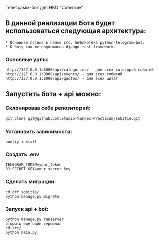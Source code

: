 Телеграмм-бот для НКО "Событие"

## В данной реализации бота будет использоваться следующая архитектура:

```
* Основная логика в папке src, библиотека python-telegram-bot.
* К боту так же подключена django-rest-framework. 
```

### Основные урлы:
```
http://127.0.0.1:8000/api/categories/ - для всех категорий событий
http://127.0.0.1:8000/api/events/ - для всех событий
http://127.0.0.1:8000/api/quotes/ - для всех цитат
```

## Запустить бота + api можно:
### Склонировав себе репозиторий:

```
git clone git@github.com:Studio-Yandex-Practicum/sobitie.git
```

### Установить зависимости:

```
poetry install
```

### Создать .env

```
TELEGRAM_TOKEN=your_token
DJ_SECRET_KEY=your_secret_key
```

### Сделать миграции:

```
cd drf_sobitie/
python manage.py migrate
```

### Запуск api + bot: 
```
python manage.py runserver
открыть еще один терминал
cd src/
python main.py
```
